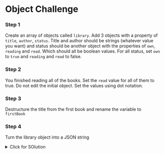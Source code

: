 # Object Challenge

### Step 1

Create an array of objects called `library`. Add 3 objects with a property of `title`, `author`, `status`. Title and author should be strings (whatever value you want) and status should be another object with the properties of `own`, `reading` and `read`. Which should all be boolean values. For all status, set `own` to `true` and `reading` and `read` to false.

### Step 2

You finished reading all of the books. Set the `read` value for all of them to true. Do not edit the initial object. Set the values using dot notation.

### Step 3

Destructure the title from the first book and rename the variable to `firstBook`

### Step 4

Turn the library object into a JSON string

<details>
<summary>Click for SOlution</summary>

### Step 1 Solution

```js
// Step 1
const library = [
  {
    title: 'Harry Potter',
    author: 'JK Rowling',
    status: {
      own: true,
      reading: false,
      read: false,
    },
  },
  {
    title: 'Mockingjay',
    author: 'Suzanne Collins',
    status: {
      own: true,
      reading: false,
      read: false,
    },
  },
  {
    title: 'Twilight',
    author: 'Ryan Azur',
    status: {
      own: true,
      reading: false,
      read: false,
    },
  },
];
```

### Step 2 Solution

```js
//Step2


</details>
```
